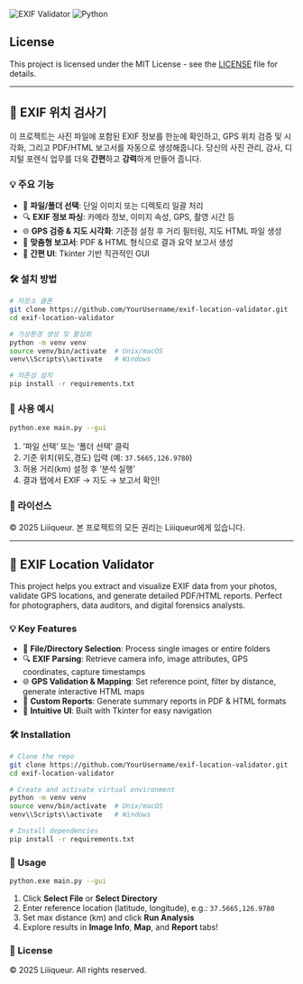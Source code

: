 ![EXIF Validator](https://img.shields.io/badge/EXIF-Validator-blue)
![Python](https://img.shields.io/badge/Python-3.8%2B-green)
## License

This project is licensed under the MIT License - see the [LICENSE](./LICENSE) file for details.

---

## 📸 EXIF 위치 검사기

이 프로젝트는 사진 파일에 포함된 EXIF 정보를 한눈에 확인하고, GPS 위치 검증 및 시각화, 그리고 PDF/HTML 보고서를 자동으로 생성해줍니다. 당신의 사진 관리, 감사, 디지털 포렌식 업무를 더욱 **간편**하고 **강력**하게 만들어 줍니다.

### 💡 주요 기능

- 📂 **파일/폴더 선택**: 단일 이미지 또는 디렉토리 일괄 처리
- 🔍 **EXIF 정보 파싱**: 카메라 정보, 이미지 속성, GPS, 촬영 시간 등
- 🌐 **GPS 검증 & 지도 시각화**: 기준점 설정 후 거리 필터링, 지도 HTML 파일 생성
- 📝 **맞춤형 보고서**: PDF & HTML 형식으로 결과 요약 보고서 생성
- 🚀 **간편 UI**: Tkinter 기반 직관적인 GUI

### 🛠️ 설치 방법
```bash
# 저장소 클론
git clone https://github.com/YourUsername/exif-location-validator.git
cd exif-location-validator

# 가상환경 생성 및 활성화
python -m venv venv
source venv/bin/activate  # Unix/macOS
venv\\Scripts\\activate   # Windows

# 의존성 설치
pip install -r requirements.txt
```

### 🚀 사용 예시
```bash
python.exe main.py --gui   
```
1. ‘파일 선택’ 또는 ‘폴더 선택’ 클릭
2. 기준 위치(위도,경도) 입력 (예: `37.5665,126.9780`)
3. 허용 거리(km) 설정 후 ‘분석 실행’
4. 결과 탭에서 EXIF → 지도 → 보고서 확인!

### 📄 라이선스
© 2025 Liiiqueur. 본 프로젝트의 모든 권리는 Liiiqueur에게 있습니다.

---

## 📸 EXIF Location Validator

This project helps you extract and visualize EXIF data from your photos, validate GPS locations, and generate detailed PDF/HTML reports. Perfect for photographers, data auditors, and digital forensics analysts.

### 💡 Key Features

- 📂 **File/Directory Selection**: Process single images or entire folders
- 🔍 **EXIF Parsing**: Retrieve camera info, image attributes, GPS coordinates, capture timestamps
- 🌐 **GPS Validation & Mapping**: Set reference point, filter by distance, generate interactive HTML maps
- 📝 **Custom Reports**: Generate summary reports in PDF & HTML formats
- 🚀 **Intuitive UI**: Built with Tkinter for easy navigation

### 🛠️ Installation
```bash
# Clone the repo
git clone https://github.com/YourUsername/exif-location-validator.git
cd exif-location-validator

# Create and activate virtual environment
python -m venv venv
source venv/bin/activate  # Unix/macOS
venv\\Scripts\\activate   # Windows

# Install dependencies
pip install -r requirements.txt
```

### 🚀 Usage
```bash
python.exe main.py --gui   
```
1. Click **Select File** or **Select Directory**
2. Enter reference location (latitude, longitude), e.g.: `37.5665,126.9780`
3. Set max distance (km) and click **Run Analysis**
4. Explore results in **Image Info**, **Map**, and **Report** tabs!

### 📄 License
© 2025 Liiiqueur. All rights reserved.
